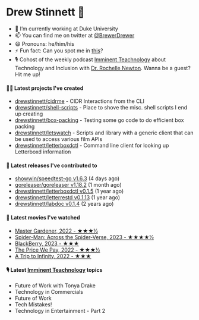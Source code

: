 
# Drew Stinnett 👋

- 🔭 I’m currently working at Duke University
- 📫 You can find me on twitter at [@BrewerDrewer](https://twitter.com/BrewerDrewer)
- 😄 Pronouns: he/him/his
- ⚡ Fun fact: Can you spot me in [this](https://www.youtube.com/watch?v=oL9WnB0qHBA)?
- 🎙 Cohost of the weekly podcast [Imminent Teachnology](https://podcast.imminentteachnology.com/) about Technology and Inclusion with [Dr. Rochelle Newton](https://www.linkedin.com/in/drrochellenewton/). Wanna be a guest? Hit me up!

#### 👨‍💻 Latest projects I've created
- [drewstinnett/cidrme](https://github.com/drewstinnett/cidrme) - CIDR Interactions from the CLI
- [drewstinnett/shell-scripts](https://github.com/drewstinnett/shell-scripts) - Place to shove the misc. shell scripts I end up creating
- [drewstinnett/box-packing](https://github.com/drewstinnett/box-packing) - Testing some go code to do efficient box packing
- [drewstinnett/letswatch](https://github.com/drewstinnett/letswatch) - Scripts and library with a generic client that can be used to access various film APIs
- [drewstinnett/letterboxdctl](https://github.com/drewstinnett/letterboxdctl) - Command line client for looking up Letterboxd information

#### 🚀 Latest releases I've contributed to
- [showwin/speedtest-go v1.6.3](https://github.com/showwin/speedtest-go/releases/tag/v1.6.3) (4 days ago)
- [goreleaser/goreleaser v1.18.2](https://github.com/goreleaser/goreleaser/releases/tag/v1.18.2) (1 month ago)
- [drewstinnett/letterboxdctl v0.1.5](https://github.com/drewstinnett/letterboxdctl/releases/tag/v0.1.5) (1 year ago)
- [drewstinnett/letterrestd v0.1.13](https://github.com/drewstinnett/letterrestd/releases/tag/v0.1.13) (1 year ago)
- [drewstinnett/labdoc v0.1.4](https://github.com/drewstinnett/labdoc/releases/tag/v0.1.4) (2 years ago)

#### 🍿 Latest movies I've watched
- [Master Gardener, 2022 - ★★★½](https://letterboxd.com/mondodrew/film/master-gardener/)
- [Spider-Man: Across the Spider-Verse, 2023 - ★★★★½](https://letterboxd.com/mondodrew/film/spider-man-across-the-spider-verse/)
- [BlackBerry, 2023 - ★★★](https://letterboxd.com/mondodrew/film/blackberry-2023/)
- [The Price We Pay, 2022 - ★★★½](https://letterboxd.com/mondodrew/film/the-price-we-pay-2022/)
- [A Trip to Infinity, 2022 - ★★★](https://letterboxd.com/mondodrew/film/a-trip-to-infinity/)

#### 🎙 Latest [Imminent Teachnology](https://podcast.imminentteachnology.com/) topics
- Future of Work with Tonya Drake
- Technology in Commercials
- Future of Work
- Tech Mistakes!
- Technology in Entertainment - Part 2
